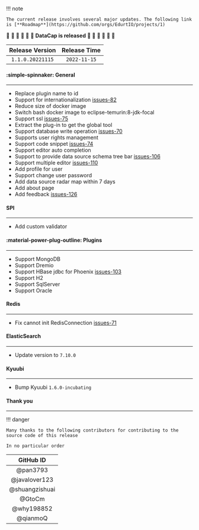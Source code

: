 !!! note

    The current release involves several major updates. The following link is [**Roadmap**](https://github.com/orgs/EdurtIO/projects/1)

:tada: :tada: :tada: :tada: :tada: :tada: **DataCap is released** :tada: :tada: :tada: :tada: :tada: :tada:

| Release Version  | Release Time |
|:----------------:|:------------:|
| `1.1.0.20221115` | `2022-11-15` |

#### :simple-spinnaker: General

---

- Replace plugin name to id
- Support for internationalization [issues-82](https://github.com/EdurtIO/incubator-datacap/pull/82)
- Reduce size of docker image
- Switch bash docker image to eclipse-temurin:8-jdk-focal
- Support ssl [issues-75](https://github.com/EdurtIO/incubator-datacap/pull/75)
- Extract the plug-in to get the global tool
- Support database write operation [issues-70](https://github.com/EdurtIO/incubator-datacap/pull/70)
- Supports user rights management
- Support code snippet [issues-74](https://github.com/EdurtIO/incubator-datacap/pull/74)
- Support editor auto completion
- Support to provide data source schema tree bar [issues-106](https://github.com/EdurtIO/incubator-datacap/pull/106)
- Support multiple editor [issues-110](https://github.com/EdurtIO/incubator-datacap/pull/110)
- Add profile for user
- Support change user password
- Add data source radar map within 7 days
- Add about page
- Add feedback [issues-126](https://github.com/EdurtIO/incubator-datacap/pull/126)

#### SPI

---

- Add custom validator

#### :material-power-plug-outline: Plugins

---

- Support MongoDB
- Support Dremio
- Support HBase jdbc for Phoenix [issues-103](https://github.com/EdurtIO/incubator-datacap/issues/103)
- Support H2
- Support SqlServer
- Support Oracle

#### Redis

---

- Fix cannot init RedisConnection [issues-71](https://github.com/EdurtIO/incubator-datacap/issues/71)

#### ElasticSearch

---

- Update version to `7.10.0`

#### Kyuubi

---

- Bump Kyuubi `1.6.0-incubating`

#### Thank you

--- 

!!! danger

    Many thanks to the following contributors for contributing to the source code of this release

    In no particular order

| GitHub ID |
|:---------:|
|@pan3793|
|@javalover123|
|@shuangzishuai|
|@GtoCm|
|@why198852|
| @qianmoQ  |
